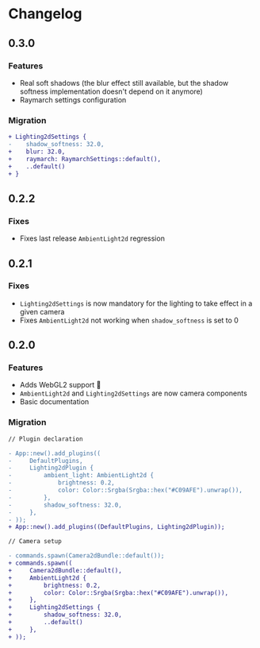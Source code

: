 # Changelog

## 0.3.0

### Features

- Real soft shadows (the blur effect still available, but the shadow softness implementation doesn't depend on it anymore)
- Raymarch settings configuration

### Migration

```diff
+ Lighting2dSettings {
-    shadow_softness: 32.0,
+    blur: 32.0,
+    raymarch: RaymarchSettings::default(),
+    ..default()
+ }
```

## 0.2.2

### Fixes

- Fixes last release `AmbientLight2d` regression

## 0.2.1

### Fixes

- `Lighting2dSettings` is now mandatory for the lighting to take effect in a given camera
- Fixes `AmbientLight2d` not working when `shadow_softness` is set to 0

## 0.2.0

### Features

- Adds WebGL2 support 🎉
- `AmbientLight2d` and `Lighting2dSettings` are now camera components
- Basic documentation

### Migration

```diff
// Plugin declaration

- App::new().add_plugins((
-     DefaultPlugins,
-     Lighting2dPlugin {
-         ambient_light: AmbientLight2d {
-             brightness: 0.2,
-             color: Color::Srgba(Srgba::hex("#C09AFE").unwrap()),
-         },
-         shadow_softness: 32.0,
-     },
- ));
+ App::new().add_plugins((DefaultPlugins, Lighting2dPlugin));

// Camera setup

- commands.spawn(Camera2dBundle::default());
+ commands.spawn((
+     Camera2dBundle::default(),
+     AmbientLight2d {
+         brightness: 0.2,
+         color: Color::Srgba(Srgba::hex("#C09AFE").unwrap()),
+     },
+     Lighting2dSettings {
+         shadow_softness: 32.0,
+         ..default()
+     },
+ ));
```
